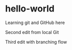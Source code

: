 # hello-world

Learning git and GitHub here

Second edit from local Git

Third edit with branching flow